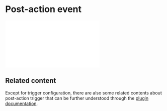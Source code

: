 # Post-action event

<PluginInfo name="workflow-action-trigger" link="/handbook/workflow-action-trigger"></PluginInfo>

<embed src="../../workflow-action-trigger/trigger.md#L3-L999"></embed>


## Related content

Except for trigger configuration, there are also some related contents about post-action trigger that can be further understood through the [plugin documentation](../../workflow-action-trigger/index.md).
